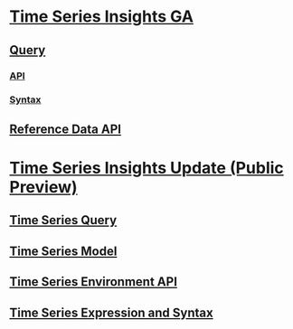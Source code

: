 # [Time Series Insights GA](time-series-insights-reference-ga.md)
## [Query](time-series-insights-reference-query.md)
### [API](time-series-insights-reference-QueryAPI.md)
### [Syntax](time-series-insights-reference-Query-Syntax.md)
## [Reference Data API](time-series-insights-reference-reference-data-api.md)
# [Time Series Insights Update (Public Preview)](time-series-insights-reference-update.md)
## [Time Series Query](time-series-insights-reference-update-tsq.md)
## [Time Series Model](time-series-insights-reference-update-tsm.md)
## [Time Series Environment API](time-series-insights-reference-update-env.md)
## [Time Series Expression and Syntax](time-series-insights-reference-update-tsx.md)